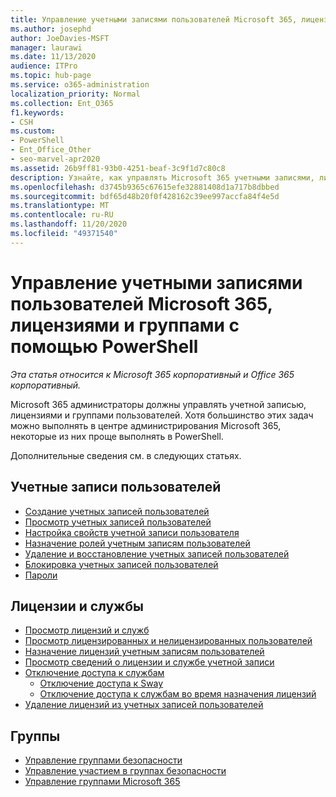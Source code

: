 ```yaml
---
title: Управление учетными записями пользователей Microsoft 365, лицензиями и группами с помощью PowerShell
ms.author: josephd
author: JoeDavies-MSFT
manager: laurawi
ms.date: 11/13/2020
audience: ITPro
ms.topic: hub-page
ms.service: o365-administration
localization_priority: Normal
ms.collection: Ent_O365
f1.keywords:
- CSH
ms.custom:
- PowerShell
- Ent_Office_Other
- seo-marvel-apr2020
ms.assetid: 26b9ff81-93b0-4251-beaf-3c9f1d7c80c8
description: Узнайте, как управлять Microsoft 365 учетными записями, лицензиями и группами с помощью PowerShell.
ms.openlocfilehash: d3745b9365c67615efe32881408d1a717b8dbbed
ms.sourcegitcommit: bdf65d48b20f0f428162c39ee997accfa84f4e5d
ms.translationtype: MT
ms.contentlocale: ru-RU
ms.lasthandoff: 11/20/2020
ms.locfileid: "49371540"
---
```

# <a name="manage-microsoft-365-user-accounts-licenses-and-groups-with-powershell"></a>Управление учетными записями пользователей Microsoft 365, лицензиями и группами с помощью PowerShell

*Эта статья относится к Microsoft 365 корпоративный и Office 365 корпоративный.*

Microsoft 365 администраторы должны управлять учетной записью, лицензиями и группами пользователей. Хотя большинство этих задач можно выполнять в центре администрирования Microsoft 365, некоторые из них проще выполнять в PowerShell.

Дополнительные сведения см. в следующих статьях.

## <a name="user-accounts"></a>Учетные записи пользователей

- [Создание учетных записей пользователей](create-user-accounts-with-microsoft-365-powershell.md)
- [Просмотр учетных записей пользователей](view-user-accounts-with-microsoft-365-powershell.md)
- [Настройка свойств учетной записи пользователя](configure-user-account-properties-with-microsoft-365-powershell.md)
- [Назначение ролей учетным записям пользователей](assign-roles-to-user-accounts-with-microsoft-365-powershell.md)
- [Удаление и восстановление учетных записей пользователей](delete-and-restore-user-accounts-with-microsoft-365-powershell.md)
- [Блокировка учетных записей пользователей](block-user-accounts-with-microsoft-365-powershell.md)
- [Пароли](manage-passwords-with-microsoft-365-powershell.md)

## <a name="licenses-and-services"></a>Лицензии и службы
- [Просмотр лицензий и служб](view-licenses-and-services-with-microsoft-365-powershell.md)
- [Просмотр лицензированных и нелицензированных пользователей](view-licensed-and-unlicensed-users-with-microsoft-365-powershell.md)
- [Назначение лицензий учетным записям пользователей](assign-licenses-to-user-accounts-with-microsoft-365-powershell.md)
- [Просмотр сведений о лицензии и службе учетной записи](view-account-license-and-service-details-with-microsoft-365-powershell.md)
- [Отключение доступа к службам](disable-access-to-services-with-microsoft-365-powershell.md)
  - [Отключение доступа к Sway](disable-access-to-sway-with-microsoft-365-powershell.md)
  - [Отключение доступа к службам во время назначения лицензий](disable-access-to-services-while-assigning-user-licenses.md)
- [Удаление лицензий из учетных записей пользователей](remove-licenses-from-user-accounts-with-microsoft-365-powershell.md)

## <a name="groups"></a>Группы
- [Управление группами безопасности](manage-security-groups-with-microsoft-365-powershell.md)
- [Управление участием в группах безопасности](maintain-group-membership-with-microsoft-365-powershell.md)
- [Управление группами Microsoft 365](manage-microsoft-365-groups-with-powershell.md)
